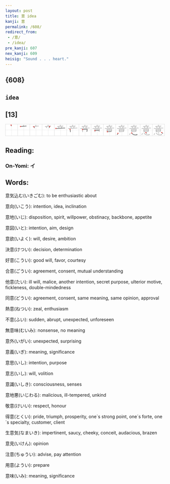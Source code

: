```yaml
---
layout: post
title: 意 idea
kanji: 意
permalink: /608/
redirect_from:
 - /意/
 - /idea/
pre_kanji: 607
nex_kanji: 609
heisig: "Sound . . . heart."
---
```


## {608}

## `idea`

## [13]

<div class="stroke"><img src="../images/E6848F.png" /></div>

## Reading:

### On-Yomi: イ

## Words:

意気込む(いきごむ): to be enthusiastic about

意向(いこう): intention, idea, inclination

意地(いじ): disposition, spirit, willpower, obstinacy, backbone, appetite

意図(いと): intention, aim, design

意欲(いよく): will, desire, ambition

決意(けつい): decision, determination

好意(こうい): good will, favor, courtesy

合意(ごうい): agreement, consent, mutual understanding

他意(たい): ill will, malice, another intention, secret purpose, ulterior motive, fickleness, double-mindedness

同意(どうい): agreement, consent, same meaning, same opinion, approval

熱意(ねつい): zeal, enthusiasm

不意(ふい): sudden, abrupt, unexpected, unforeseen

無意味(むいみ): nonsense, no meaning

意外(いがい): unexpected, surprising

意義(いぎ): meaning, significance

意思(いし): intention, purpose

意志(いし): will, volition

意識(いしき): consciousness, senses

意地悪(いじわる): malicious, ill-tempered, unkind

敬意(けいい): respect, honour

得意(とくい): pride, triumph, prosperity, one´s strong point, one´s forte, one´s specialty, customer, client

生意気(なまいき): impertinent, saucy, cheeky, conceit, audacious, brazen

意見(いけん): opinion

注意(ちゅうい): advise, pay attention

用意(ようい): prepare

意味(いみ): meaning, significance
